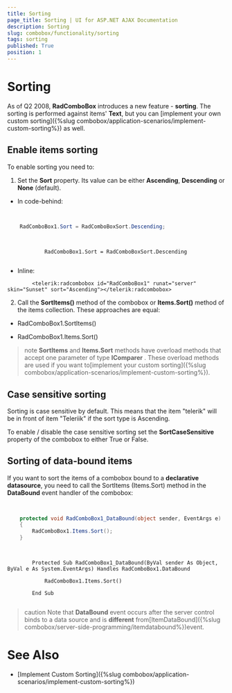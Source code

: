 ```yaml
---
title: Sorting
page_title: Sorting | UI for ASP.NET AJAX Documentation
description: Sorting
slug: combobox/functionality/sorting
tags: sorting
published: True
position: 1
---
```


# Sorting



As of Q2 2008, __RadComboBox__ introduces a new feature - __sorting__. The sorting is performed against items' __Text__, but you can [implement your own custom sorting]({%slug combobox/application-scenarios/implement-custom-sorting%}) as well.

## Enable items sorting

To enable sorting you need to:

1. Set the __Sort__ property. Its value can be either __Ascending__, __Descending__ or __None__ (default).

* In code-behind:



````C#
	     
	
	RadComboBox1.Sort = RadComboBoxSort.Descending;
				
````
````VB.NET
	
		    RadComboBox1.Sort = RadComboBoxSort.Descending
	
````


* Inline:

````ASPNET
	    <telerik:radcombobox id="RadComboBox1" runat="server" skin="Sunset" sort="Ascending"></telerik:radcombobox>
````



2. Call the __SortItems()__ method of the combobox or __Items.Sort()__ method of the items collection. These approaches are equal:

* RadComboBox1.SortItems()

* RadComboBox1.Items.Sort()

>note  __SortItems__ and __Items.Sort__ methods have overload methods that accept one parameter of type __IComparer__ . These overload methods are used if you want to[implement your custom sorting]({%slug combobox/application-scenarios/implement-custom-sorting%}).
>


## Case sensitive sorting

Sorting is case sensitive by default. This means that the item "telerik" will be in front of item "Teleriik" if the sort type is Ascending.

To enable / disable the case sensitive sorting set the __SortCaseSensitive__ property of the combobox to either True or False.

## Sorting of data-bound items

If you want to sort the items of a combobox bound to a __declarative datasource__, you need to call the SortItems (Items.Sort) method in the __DataBound__ event handler of the combobox:



````C#
	     
	
	protected void RadComboBox1_DataBound(object sender, EventArgs e)
	{            
	    RadComboBox1.Items.Sort();
	}
				
````
````VB.NET
	
	    Protected Sub RadComboBox1_DataBound(ByVal sender As Object, ByVal e As System.EventArgs) Handles RadComboBox1.DataBound
	
	        RadComboBox1.Items.Sort()
	
	    End Sub
	
````


>caution Note that __DataBound__ event occurs after the server control binds to a data source and is __different__ from[ItemDataBound]({%slug combobox/server-side-programming/itemdatabound%})event.
>


# See Also

 * [Implement Custom Sorting]({%slug combobox/application-scenarios/implement-custom-sorting%})
